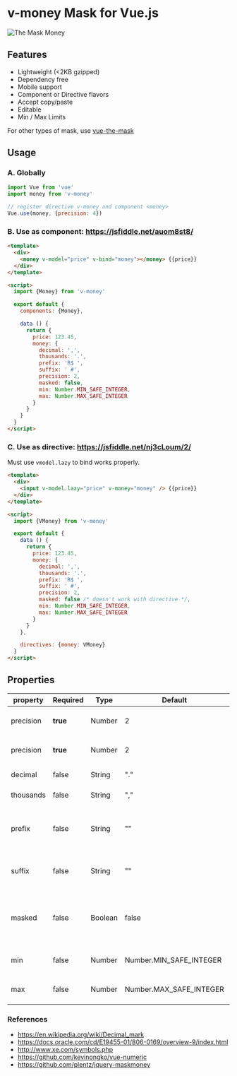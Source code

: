 # v-money Mask for Vue.js

![The Mask Money](https://cdn-images-1.medium.com/max/600/1*Rpc289FpghuHrnzyVpOUig.gif)

## Features

- Lightweight (<2KB gzipped)
- Dependency free
- Mobile support
- Component or Directive flavors
- Accept copy/paste
- Editable
- Min / Max Limits

For other types of mask, use [vue-the-mask](https://vuejs-tips.github.io/vue-the-mask)

## Usage

### A. Globally

```js
import Vue from 'vue'
import money from 'v-money'

// register directive v-money and component <money>
Vue.use(money, {precision: 4})
```

### B. Use as component: https://jsfiddle.net/auom8st8/

```html
<template>
  <div>
    <money v-model="price" v-bind="money"></money> {{price}}
  </div>
</template>

<script>
  import {Money} from 'v-money'

  export default {
    components: {Money},

    data () {
      return {
        price: 123.45,
        money: {
          decimal: ',',
          thousands: '.',
          prefix: 'R$ ',
          suffix: ' #',
          precision: 2,
          masked: false,
          min: Number.MIN_SAFE_INTEGER,
          max: Number.MAX_SAFE_INTEGER
        }
      }
    }
  }
</script>
```

### C. Use as directive: https://jsfiddle.net/nj3cLoum/2/
Must use `vmodel.lazy` to bind works properly.
```html
<template>
  <div>
    <input v-model.lazy="price" v-money="money" /> {{price}}
  </div>
</template>

<script>
  import {VMoney} from 'v-money'

  export default {
    data () {
      return {
        price: 123.45,
        money: {
          decimal: ',',
          thousands: '.',
          prefix: 'R$ ',
          suffix: ' #',
          precision: 2,
          masked: false /* doesn't work with directive */,
          min: Number.MIN_SAFE_INTEGER,
          max: Number.MAX_SAFE_INTEGER
        }
      }
    },

    directives: {money: VMoney}
  }
</script>
```

## Properties

| property  | Required | Type    | Default                 | Description                                             |
|-----------|----------|---------|-------------------------|---------------------------------------------------------|
| precision | **true** | Number  | 2                       | How many decimal places                                 |
| precision | **true** | Number  | 2                       | How many decimal places                                 |
| decimal   | false    | String  | "."                     | Decimal separator                                       |
| thousands | false    | String  | ","                     | Thousands separator                                     |
| prefix    | false    | String  | ""                      | Currency symbol followed by a Space, like "R$ "         |
| suffix    | false    | String  | ""                      | Percentage for example: " %"                            |
| masked    | false    | Boolean | false                   | If the component output should include the mask or not  |
| min       | false    | Number  | Number.MIN_SAFE_INTEGER | The min value allowed                                   |
| max       | false    | Number  | Number.MAX_SAFE_INTEGER | The max value allowed                                   |

### References

- https://en.wikipedia.org/wiki/Decimal_mark
- https://docs.oracle.com/cd/E19455-01/806-0169/overview-9/index.html
- http://www.xe.com/symbols.php
- https://github.com/kevinongko/vue-numeric
- https://github.com/plentz/jquery-maskmoney
